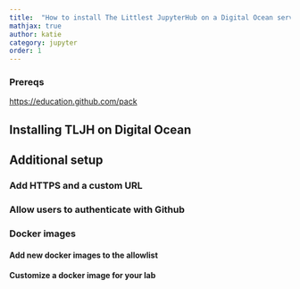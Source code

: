 ```yaml
---
title:  "How to install The Littlest JupyterHub on a Digital Ocean server for your lab"
mathjax: true
author: katie
category: jupyter
order: 1
---
```


### Prereqs

https://education.github.com/pack

## Installing TLJH on Digital Ocean

## Additional setup

### Add HTTPS and a custom URL

### Allow users to authenticate with Github 

### Docker images

#### Add new docker images to the allowlist

#### Customize a docker image for your lab 

